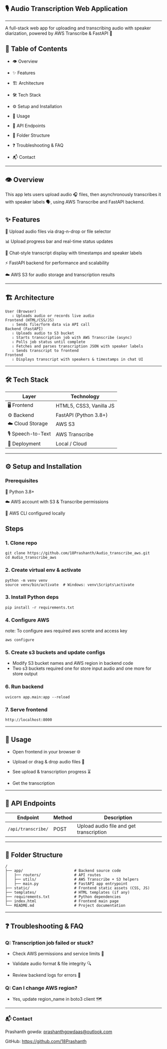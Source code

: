 ## 🎙️ Audio Transcription Web Application

---

A full-stack web app for uploading and transcribing audio with speaker diarization, powered by AWS Transcribe & FastAPI 🚀

## 📑 Table of Contents

- 👁️ Overview

- ✨ Features

- 🏗️ Architecture

- 🛠️ Tech Stack

- ⚙️ Setup and Installation

- 🚀 Usage

- 🔗 API Endpoints

- 📂 Folder Structure

- ❓ Troubleshooting & FAQ

- 📬 Contact

---

## 👁️ Overview

This app lets users upload audio 🎧 files, then asynchronously transcribes it with speaker labels 🗣️, using AWS Transcribe and FastAPI backend.

## ✨ Features

📂 Upload audio files via drag-n-drop or file selector

📊 Upload progress bar and real-time status updates

💬 Chat-style transcript display with timestamps and speaker labels

⚡ FastAPI backend for performance and scalability

☁️ AWS S3 for audio storage and transcription results

---

## 🏗️ Architecture

```
User (Browser)
   ⇩ Uploads audio or records live audio
Frontend (HTML/CSS/JS)
   ⇩ Sends file/form data via API call
Backend (FastAPI)
   ⇩ Uploads audio to S3 bucket
   ⇩ Starts transcription job with AWS Transcribe (async)
   ⇩ Polls job status until complete
   ⇩ Fetches and parses transcription JSON with speaker labels
   ⇩ Sends transcript to frontend
Frontend
   ⇩ Displays transcript with speakers & timestamps in chat UI
```

---

## 🛠️ Tech Stack

| Layer             | Technology              |
| ----------------- | ----------------------- |
| 🖥️ Frontend       | HTML5, CSS3, Vanilla JS |
| ⚙️ Backend        | FastAPI (Python 3.8+)   |
| ☁️ Cloud Storage  | AWS S3                  |
| 🎙️ Speech-to-Text | AWS Transcribe          |
| 🚀 Deployment     | Local / Cloud           |

---

## ⚙️ Setup and Installation

### Prerequisites

🐍 Python 3.8+

☁️ AWS account with S3 & Transcribe permissions

🔧 AWS CLI configured locally

## Steps

### 1. Clone repo

```
git clone https://github.com/18Prashanth/Audio_transcribe_aws.git
cd Audio_transcribe_aws

```

### 2. Create virtual env & activate

```
python -m venv venv
source venv/bin/activate  # Windows: venv\Scripts\activate
```

### 3. Install Python deps

```
pip install -r requirements.txt
```

### 4. Configure AWS

note: To configure aws required aws screte and access key

```
aws configure
```

### 5. Create s3 buckets and update configs

- Modify S3 bucket names and AWS region in backend code
- Two s3 buckets required one for store input audio and one more for store output

### 6. Run backend

```
uvicorn app.main:app --reload
```

### 7. Serve frontend

```
http://localhost:8000
```

---

## 🚀 Usage

- Open frontend in your browser 🌐

- Upload or drag & drop audio files 🎵

- See upload & transcription progress ⏳

- Get the transcription

---

## 🔗 API Endpoints

| Endpoint           | Method | Description                             |
| ------------------ | ------ | --------------------------------------- |
| `/api/transcribe/` | POST   | Upload audio file and get transcription |

---

## 📂 Folder Structure

```
/
├── app/                       # Backend source code
│   ├── routers/               # API routes
│   ├── utils/                 # AWS Transcribe + S3 helpers
│   ├── main.py                # FastAPI app entrypoint
├── static/                    # Frontend static assets (CSS, JS)
├── templates/                 # HTML templates (if any)
├── requirements.txt           # Python dependencies
├── index.html                 # Frontend main page
└── README.md                  # Project documentation

```

---

## ❓ Troubleshooting & FAQ

### Q: Transcription job failed or stuck?

- Check AWS permissions and service limits 🚦

- Validate audio format & file integrity 🔍

- Review backend logs for errors 📝

### Q: Can I change AWS region?

- Yes, update region_name in boto3 client 🗺️

---

### 📬 Contact

Prashanth gowda: prashanthgowdaas@outlook.com

GitHub: https://github.com/18Prashanth
